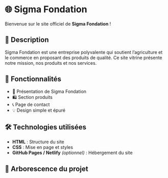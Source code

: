 # 🌐 Sigma Fondation  

Bienvenue sur le site officiel de **Sigma Fondation** !  

## 📌 Description  
Sigma Fondation est une entreprise polyvalente qui soutient l’agriculture et le commerce en proposant des produits de qualité. Ce site vitrine présente notre mission, nos produits et nos services.  

## 🚀 Fonctionnalités  
- 🌟 Présentation de Sigma Fondation  
- 🛍️ Section produits  
- 📞 Page de contact  
- 💡 Design simple et épuré  

## 🛠️ Technologies utilisées  
- **HTML** : Structure du site  
- **CSS** : Mise en page et styles  
- **GitHub Pages / Netlify** *(optionnel)* : Hébergement du site  

## 📂 Arborescence du projet
